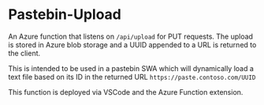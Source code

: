 # Pastebin-Upload
An Azure function that listens on `/api/upload` for PUT requests. The upload is stored in Azure blob storage and a UUID appended to a URL is returned to the client.

This is intended to be used in a pastebin SWA which will dynamically load a text file based on its ID in the returned URL `https://paste.contoso.com/UUID`

This function is deployed via VSCode and the Azure Function extension.